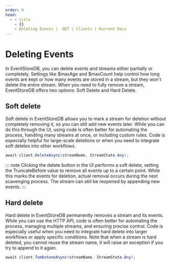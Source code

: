 ```yaml
---
order: 9
head:
  - - title
    - {}
    - Deleting Events | .NET | Clients | Kurrent Docs
---
```


# Deleting Events

In EventStoreDB, you can delete events and streams either partially or completely. Settings like $maxAge and $maxCount help control how long events are kept or how many events are stored in a stream, but they won't delete the entire stream.
When you need to fully remove a stream, EventStoreDB offers two options: Soft Delete and Hard Delete.

## Soft delete

Soft delete in EventStoreDB allows you to mark a stream for deletion without completely removing it, so you can still add new events later. While you can do this through the UI, using code is often better for automating the process,
handling many streams at once, or including custom rules. Code is especially helpful for large-scale deletions or when you need to integrate soft deletes into other workflows.

```csharp
await client.DeleteAsync(streamName, StreamState.Any);
```

::: note 
Clicking the delete button in the UI performs a soft delete, 
setting the TruncateBefore value to remove all events up to a certain point. 
While this marks the events for deletion, actual removal occurs during the next scavenging process. 
The stream can still be reopened by appending new events.
:::

## Hard delete

Hard delete in EventStoreDB permanently removes a stream and its events. While you can use the HTTP API, code is often better for automating the process, managing multiple streams, and ensuring precise control. Code is especially useful when you need to integrate hard delete into larger workflows or apply specific conditions. Note that when a stream is hard deleted, you cannot reuse the stream name, it will raise an exception if you try to append to it again.

```csharp
await client.TombstoneAsync(streamName, StreamState.Any);
```